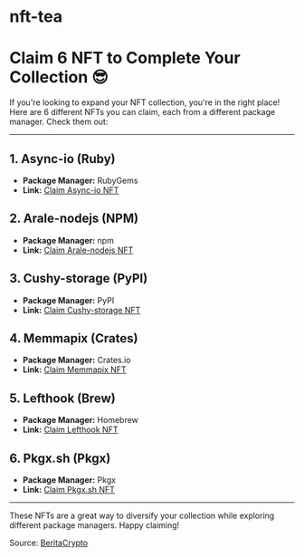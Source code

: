 # nft-tea
# Claim 6 NFT to Complete Your Collection 😎

If you're looking to expand your NFT collection, you're in the right place! Here are 6 different NFTs you can claim, each from a different package manager. Check them out:

---

## 1. Async-io (Ruby)
- **Package Manager:** RubyGems
- **Link:** [Claim Async-io NFT](https://app.tea.xyz/oss-staking/1d4a6761-0b5d-4c82-94fd-4fa08e768886)

## 2. Arale-nodejs (NPM)
- **Package Manager:** npm
- **Link:** [Claim Arale-nodejs NFT](https://app.tea.xyz/oss-staking/aa48f32d-30bb-460a-8f25-f5f525d40ea6)

## 3. Cushy-storage (PyPI)
- **Package Manager:** PyPI
- **Link:** [Claim Cushy-storage NFT](https://app.tea.xyz/oss-staking/1f9e35c6-5e9a-4952-a245-85f3be17a56d)

## 4. Memmapix (Crates)
- **Package Manager:** Crates.io
- **Link:** [Claim Memmapix NFT](https://app.tea.xyz/oss-staking/ae9c3e3a-32f6-4ee1-9cf0-158efd084264)

## 5. Lefthook (Brew)
- **Package Manager:** Homebrew
- **Link:** [Claim Lefthook NFT](https://app.tea.xyz/oss-staking/9233b90d-b5d2-4a61-8af0-a04671337244)

## 6. Pkgx.sh (Pkgx)
- **Package Manager:** Pkgx
- **Link:** [Claim Pkgx.sh NFT](https://app.tea.xyz/oss-staking/79e9363b-862c-43e0-841d-4d4eaad1fc95)

---

These NFTs are a great way to diversify your collection while exploring different package managers. Happy claiming!

Source: [BeritaCrypto](https://t.me/BeritaCryptoo/25835)
